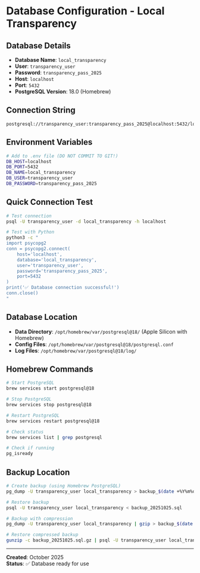 # Database Configuration - Local Transparency

## Database Details

- **Database Name**: `local_transparency`
- **User**: `transparency_user`
- **Password**: `transparency_pass_2025`
- **Host**: `localhost`
- **Port**: `5432`
- **PostgreSQL Version**: 18.0 (Homebrew)

## Connection String

```
postgresql://transparency_user:transparency_pass_2025@localhost:5432/local_transparency
```

## Environment Variables

```bash
# Add to .env file (DO NOT COMMIT TO GIT!)
DB_HOST=localhost
DB_PORT=5432
DB_NAME=local_transparency
DB_USER=transparency_user
DB_PASSWORD=transparency_pass_2025
```

## Quick Connection Test

```bash
# Test connection
psql -U transparency_user -d local_transparency -h localhost

# Test with Python
python3 -c "
import psycopg2
conn = psycopg2.connect(
    host='localhost',
    database='local_transparency',
    user='transparency_user',
    password='transparency_pass_2025',
    port=5432
)
print('✅ Database connection successful!')
conn.close()
"
```

## Database Location

- **Data Directory**: `/opt/homebrew/var/postgresql@18/` (Apple Silicon with Homebrew)
- **Config Files**: `/opt/homebrew/var/postgresql@18/postgresql.conf`
- **Log Files**: `/opt/homebrew/var/postgresql@18/log/`

## Homebrew Commands

```bash
# Start PostgreSQL
brew services start postgresql@18

# Stop PostgreSQL
brew services stop postgresql@18

# Restart PostgreSQL
brew services restart postgresql@18

# Check status
brew services list | grep postgresql

# Check if running
pg_isready
```

## Backup Location

```bash
# Create backup (using Homebrew PostgreSQL)
pg_dump -U transparency_user local_transparency > backup_$(date +%Y%m%d).sql

# Restore backup
psql -U transparency_user local_transparency < backup_20251025.sql

# Backup with compression
pg_dump -U transparency_user local_transparency | gzip > backup_$(date +%Y%m%d).sql.gz

# Restore compressed backup
gunzip -c backup_20251025.sql.gz | psql -U transparency_user local_transparency
```

---

**Created**: October 2025  
**Status**: ✅ Database ready for use
